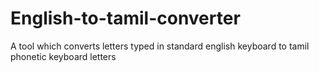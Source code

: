 English-to-tamil-converter
==========================

A tool which converts letters typed in standard english keyboard to tamil phonetic keyboard letters
